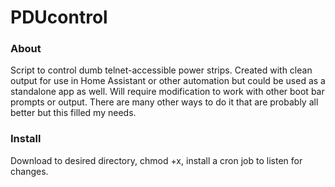 # PDUcontrol

### About
Script to control dumb telnet-accessible power strips.  Created with clean output for use in Home Assistant or other automation but could be used as a standalone app as well.  Will require modification to work with other boot bar prompts or output.  There are many other ways to do it that are probably all better but this filled my needs.

### Install
Download to desired directory, chmod +x, install a cron job to listen for changes.
